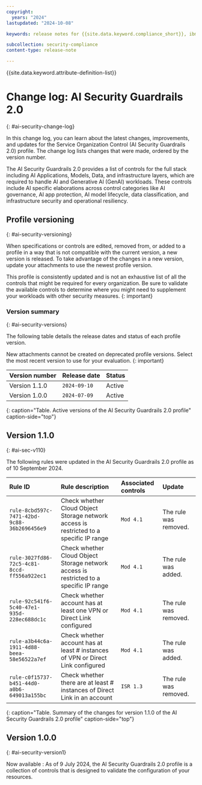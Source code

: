 ```yaml
---
copyright:
  years: "2024"
lastupdated: "2024-10-08"

keywords: release notes for {{site.data.keyword.compliance_short}}, ibm security best practices, profile changes, enhancements, fixes, improvements, ai security

subcollection: security-compliance
content-type: release-note

---
```


{{site.data.keyword.attribute-definition-list}}

# Change log: AI Security Guardrails 2.0
{: #ai-security-change-log}

In this change log, you can learn about the latest changes, improvements, and updates for the Service Organization Control (AI Security Guardrails 2.0) profile. The change log lists changes that were made, ordered by the version number.

The AI Security Guardrails 2.0 provides a list of controls for the full stack including AI Applications, Models, Data, and infrastructure layers, which are required to handle AI and Generative AI (GenAI) workloads. These controls include AI specific elaborations across control categories like AI governance, AI app protection, AI model lifecycle, data classification, and infrastructure security and operational resiliency.

## Profile versioning
{: #ai-security-versioning}

When specifications or controls are edited, removed from, or added to a profile in a way that is not compatible with the current version, a new version is released. To take advantage of the changes in a new version, update your attachments to use the newest profile version.

This profile is consistently updated and is not an exhaustive list of all the controls that might be required for every organization. Be sure to validate the available controls to determine where you might need to supplement your workloads with other security measures.
{: important}


### Version summary
{: #ai-security-versions}

The following table details the release dates and status of each profile version.

New attachments cannot be created on deprecated profile versions. Select the most recent version to use for your evaluation.
{: important}

| Version number | Release date | Status |
|:---------------|:-------------|:-------|
| Version 1.1.0 | `2024-09-10` | Active |
| Version 1.0.0 | `2024-07-09` | Active |
{: caption="Table. Active versions of the AI Security Guardrails 2.0 profile" caption-side="top"}



## Version 1.1.0
{: #ai-sec-v110}

The following rules were updated in the AI Security Guardrails 2.0 profile as of 10 September 2024.

| Rule ID | Rule description| Associated controls | Update |
|:--------|:----------------|:--------------------|:-------|
| `rule-8cbd597c-7471-42bd-9c88-36b2696456e9`	| Check whether Cloud Object Storage network access is restricted to a specific IP range |	`Mod 4.1` |	The rule was removed. |
| `rule-3027fd86-72c5-4c81-8ccd-ff556a922ec1`	| Check whether Cloud Object Storage network access is restricted to a specific IP range |	`Mod 4.1` |	The rule was added. |
| `rule-92c541f6-5c40-47e1-935d-228ec688dc1c`	| Check whether account has at least one VPN or Direct Link configured	| `Mod 4.1`	| The rule was removed. |
| `rule-a3b44c6a-1911-4d88-beea-58e56522a7ef` | Check whether account has at least # instances of VPN or Direct Link configured | `Mod 4.1` | The rule was added. |
| `rule-c0f15737-b451-44d0-a0b6-649013a155bc`	| Check whether there are at least # instances of Direct Link in an account |	`ISR 1.3`	| The rule was removed. |
{: caption="Table. Summary of the changes for version 1.1.0 of the AI Security Guardrails 2.0 profile" caption-side="top"}


## Version 1.0.0
{: #ai-security-version1}

Now available
:   As of 9 July 2024, the AI Security Guardrails 2.0 profile is a collection of controls that is designed to validate the configuration of your resources.
